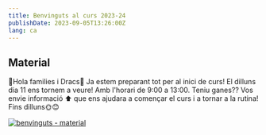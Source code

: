 ```yaml
---
title: Benvinguts al curs 2023-24
publishDate: 2023-09-05T13:26:00Z
lang: ca
---
```


## Material

🐉Hola families i Dracs🐉
Ja estem preparant tot per al inici de curs! El dilluns dia 11 ens tornem a veure! Amb l'horari de 9:00 a 13:00. Teniu ganes??
Vos envie informació ⬆️ que ens ajudara a començar el curs i a tornar a la rutina!
Fins dilluns🌞😊

[![benvinguts - material](/images/benvinguts.jpeg)](/images/benvinguts.jpeg)
